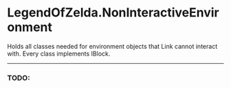 # LegendOfZelda.NonInteractiveEnvironment
Holds all classes needed for environment objects that Link cannot interact with. Every class implements IBlock.

---
### TODO: